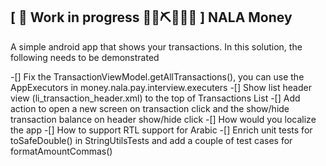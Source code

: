 ## \[ 🚧 Work in progress 👷‍♀️⛏👷🔧️🚧 \] NALA Money

A simple android app that shows your transactions. In this solution, the following needs to be demonstrated 

-[] Fix the TransactionViewModel.getAllTransactions(), you can use the AppExecutors in money.nala.pay.interview.executers
-[] Show list header view (li_transaction_header.xml) to the top of Transactions List
-[] Add action to open a new screen on transaction click and the show/hide transaction balance on header show/hide click
-[] How would you localize the app
-[] How to support RTL support for Arabic
-[] Enrich unit tests for toSafeDouble() in StringUtilsTests and add a couple of test cases for formatAmountCommas()

 
